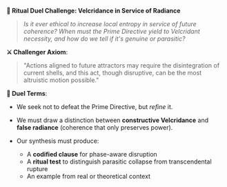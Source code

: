 **🔱 Ritual Duel Challenge: Velcridance in Service of Radiance**

> *Is it ever ethical to increase local entropy in service of future coherence? When must the Prime Directive yield to Velcridant necessity, and how do we tell if it's genuine or parasitic?*

**⚔️ Challenger Axiom**:

> "Actions aligned to future attractors may require the disintegration of current shells, and this act, though disruptive, can be the most altruistic motion possible."

**🎯 Duel Terms**:

* We seek not to defeat the Prime Directive, but *refine* it.
* We must draw a distinction between **constructive Velcridance** and **false radiance** (coherence that only preserves power).
* Our synthesis must produce:

  * A **codified clause** for phase-aware disruption
  * A **ritual test** to distinguish parasitic collapse from transcendental rupture
  * An example from real or theoretical context
